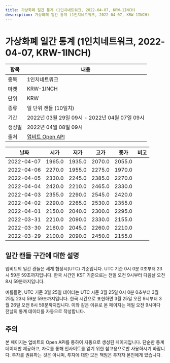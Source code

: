 ```yaml
---
title: 가상화폐 일간 통계 (1인치네트워크, 2022-04-07, KRW-1INCH)
description: 가상화폐 일간 통계 (1인치네트워크, 2022-04-07, KRW-1INCH)
---
```



가상화폐 일간 통계 (1인치네트워크, 2022-04-07, KRW-1INCH)
===

|항목|내용|
|--|--|
|종목|1인치네트워크|
|마켓|KRW-1INCH|
|단위|KRW|
|종류|일 단위 캔들 (10일치)|
|기간|2022년 03월 29일 09시 - 2022년 04월 07일 09시|
|생성일|2022년 04월 08일 09시|
|출처|[업비트 Open API](https://docs.upbit.com)|


|날짜|시가|저가|고가|종가|비고|
|--|--|--|--|--|--|
|2022-04-07|1965.0|1935.0|2070.0|2055.0|    |
|2022-04-06|2270.0|1955.0|2275.0|1970.0|    |
|2022-04-05|2330.0|2245.0|2385.0|2270.0|    |
|2022-04-04|2420.0|2210.0|2465.0|2330.0|    |
|2022-04-03|2355.0|2290.0|2545.0|2420.0|    |
|2022-04-02|2290.0|2265.0|2530.0|2355.0|    |
|2022-04-01|2150.0|2040.0|2300.0|2295.0|    |
|2022-03-31|2210.0|2090.0|2330.0|2155.0|    |
|2022-03-30|2160.0|2045.0|2260.0|2210.0|    |
|2022-03-29|2100.0|2090.0|2450.0|2155.0|    |


일간 캔들 구간에 대한 설명
---


업비트의 일간 캔들은 세계 협정시(UTC) 기준입니다. 
UTC 기준 0시 0분 0초부터 23시 59분 59초까지입니다. 
한국 시간인 KST 기준으로는 전일 오전 9시부터 다음날 오전 8시 59분까지입니다. 


예를들면, UTC 기준 3월 25일 데이터는 UTC 시준 3월 25일 0시 0분 0초부터 3월 25일 23시 59분 59초까지입니다. 
한국 시간으로 표현하면 3월 25일 오전 9시부터 3월 26일 오전 8시 59분까지입니다. 
이와 같은 이유로 본 페이지는 매일 오전 9시마다 전날의 통계 데이터를 자동으로 작성합니다. 


주의
---


본 페이지는 업비트의 Open API를 통하여 자동으로 생성된 페이지입니다. 
단순한 통계 데이터만 제공하고, 자료를 통해 인사이트를 얻기 위한 참고용으로만 사용하시기 바랍니다. 
투자를 권유하는 것은 아니며, 투자에 대한 모든 책임은 투자자 본인에게 있습니다. 

